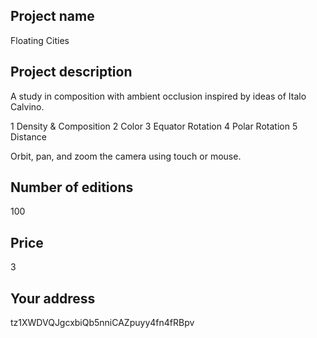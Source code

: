 ## Project name
Floating Cities

## Project description
A study in composition with ambient occlusion inspired by ideas of Italo Calvino.

1 Density & Composition
2 Color
3 Equator Rotation
4 Polar Rotation 
5 Distance

Orbit, pan, and zoom the camera using touch or mouse.

## Number of editions
100

## Price
3

## Your address
tz1XWDVQJgcxbiQb5nniCAZpuyy4fn4fRBpv